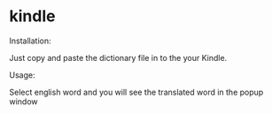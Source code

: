 # kindle

Installation: 

Just copy and paste the dictionary file in to the your Kindle.

Usage:

Select english word and you will see the translated word in the popup window

